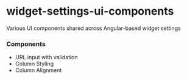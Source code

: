 widget-settings-ui-components
=============================

Various UI components shared across Angular-based widget settings

### Components

- URL input with validation
- Column Styling
- Column Alignment
